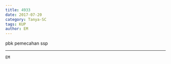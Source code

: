 ```yaml
---
title: 4933
date: 2017-07-20
category: Tanya-SC
tags: KUP
author: EM
---
```


pbk pemecahan ssp

---



`EM`
